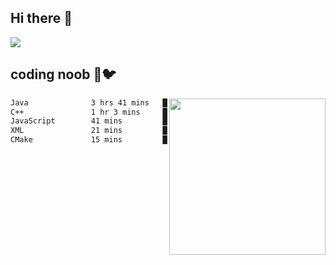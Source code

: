 ## Hi there 👋

<!--
**IZSSERAFIM/IZSSERAFIM** is a ✨ _special_ ✨ repository because its `README.md` (this file) appears on your GitHub profile.

Here are some ideas to get you started:

- 🔭 I’m currently working on ...
- 🌱 I’m currently learning ...
- 👯 I’m looking to collaborate on ...
- 🤔 I’m looking for help with ...
- 💬 Ask me about ...
- 📫 How to reach me: ...
- 😄 Pronouns: ...
- ⚡ Fun fact: ...
-->

![](https://pixel-profile.vercel.app/api/github-stats?username=IZSSERAFIM&screen_effect=true&theme=rainbow)

<!--
[![IZSSERAFIM's GitHub stats](https://github-readme-stats-omega-one-96.vercel.app/api?username=IZSSERAFIM&show_icons=true&theme=radical)](https://github.com/anuraghazra/github-readme-stats)
[![Top Langs](https://github-readme-stats-omega-one-96.vercel.app/api/top-langs/?username=IZSSERAFIM&layout=compact)](https://github.com/anuraghazra/github-readme-stats)
-->
## coding noob 🥬🐦

<img src="https://github-readme-stats-omega-one-96.vercel.app/api/top-langs/?username=IZSSERAFIM&layout=compact&langs_count=6" width="250" align="right"/>

<!--START_SECTION:waka-->

```txt
Java              3 hrs 41 mins   ██████████████░░░░░░░░░░░   55.41 %
C++               1 hr 3 mins     ████░░░░░░░░░░░░░░░░░░░░░   15.87 %
JavaScript        41 mins         ██▓░░░░░░░░░░░░░░░░░░░░░░   10.46 %
XML               21 mins         █▒░░░░░░░░░░░░░░░░░░░░░░░   05.46 %
CMake             15 mins         █░░░░░░░░░░░░░░░░░░░░░░░░   03.92 %
```

<!--END_SECTION:waka-->
